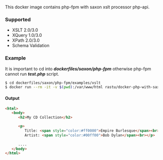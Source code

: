 This docker image contains php-fpm with saxon xslt processor php-api.

### Supported
* XSLT 2.0/3.0
* XQuery 1.0/3.0
* XPath 2.0/3.0
* Schema Validation

### Example

It is important to cd into **_dockerfiles/saxon/php-fpm_** otherwise php-fpm cannot run **_test.php_** script. 

```bash
$ cd dockerfiles/saxon/php-fpm/examples/xslt
$ docker run --rm -it -v $(pwd):/var/www/html rastu/docker-php-with-saxon:latest php test.php
```

#### Output
```html
<html>
   <body>
      <h2>My CD Collection</h2>

      <p>
         Title: <span style="color:#ff0000">Empire Burlesque</span><br>
         Artist: <span style="color:#00ff00">Bob Dylan</span><br></p>
         
      ....
   </body>
</html>
```